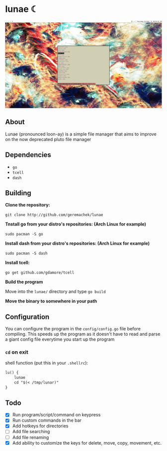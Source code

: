 # lunae ☾

<img src="scrot.png" alt="scrot"/>

## About

Lunae (pronounced loon-ay) is a simple file manager that aims to improve on the now deprecated pluto file manager

## Dependencies 

* ```go```
* ```tcell```
* ```dash```

## Building

**Clone the repository:**

```git clone http://github.com/geremachek/lunae```

**Tnstall go from your distro's repositories: (Arch Linux for example)**

```sudo pacman -S go```

**Install dash from your distro's repositories: (Arch Linux for example)**

```sudo pacman -S dash```

**Install tcell:**

```go get github.com/gdamore/tcell```

**Build the program**

Move into the ```lunae/``` directory and type ```go build```

**Move the binary to somewhere in your path**

## Configuration

You can configure the program in the ```config/config.go``` file before compiling. This speeds up the program as it doesn't have to read and parse a giant config file everytime you start up the program

### ```cd``` on exit

shell function (put this in your ```.shellrc```):

```
lu() {
	lunae
	cd "$(< /tmp/lunar)"
}
```

## Todo

- [X] Run program/script/command on keypress
- [X] Run custom commands in the bar
- [X] Add hotkeys for directories
- [ ] Add file searching
- [ ] Add file renaming
- [X] Add ability to customize the keys for delete, move, copy, movement, etc.
